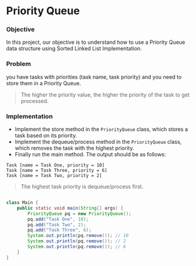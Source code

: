 # Priority Queue

### Objective

In this project, our objective is to understand how to use a Priority Queue data structure using Sorted Linked List Implementation.


### Problem

you have tasks with priorities (task name, task priority) and you need to store them in a Priority Queue.

> The higher the priority value, the higher the priority of the task to get processed.

### Implementation

* Implement the store method in the `PriorityQueue` class, which stores a task based on its priority.
* Implement the dequeue/process method in the `PriorityQueue` class, which removes the task with the highest priority.
* Finally run the main method. The output should be as follows:

```
Task [name = Task One, priority = 10]
Task [name = Task Three, priority = 6]
Task [name = Task Two, priority = 2]

```

> The highest task priority is dequeue/process first.


```java

class Main {
    public static void main(String[] args) {
        PriorityQueue pq = new PriorityQueue();
        pq.add("Task One", 10);
        pq.add("Task Two", 2);
        pq.add("Task Three", 6);
        System.out.println(pq.remove()); // 10
        System.out.println(pq.remove()); // 2
        System.out.println(pq.remove()); // 6
    }
}


```
